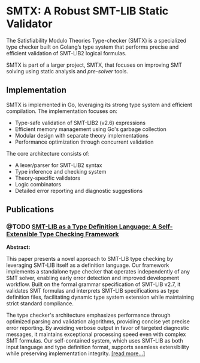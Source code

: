 # SMTX: A Robust SMT-LIB Static Validator

The Satisfiability Modulo Theories Type-checker (SMTX) is a specialized type checker built on Golang’s type system that performs precise and efficient validation of SMT-LIB2 logical formulas.

SMTX is part of a larger project, SMTX, that focuses on improving SMT solving using static analysis and _pre-solver_ tools.

## Implementation

SMTX is implemented in Go, leveraging its strong type system and efficient compilation. The implementation focuses on:

- Type-safe validation of SMT-LIB2 (v2.6) expressions
- Efficient memory management using Go's garbage collection
- Modular design with separate theory implementations
- Performance optimization through concurrent validation

The core architecture consists of:

- A lexer/parser for SMT-LIB2 syntax
- Type inference and checking system
- Theory-specific validators
- Logic combinators
- Detailed error reporting and diagnostic suggestions

## Publications

### @TODO [SMT-LIB as a Type Definition Language: A Self-Extensible Type Checking Framework](#)

**Abstract:**

This paper presents a novel approach to SMT-LIB type checking by leveraging SMT-LIB itself as a definition language. Our framework implements a standalone type checker that operates independently of any SMT solver, enabling early error detection and improved development workflow. Built on the formal grammar specification of SMT-LIB v2.7, it validates SMT formulas and interprets SMT-LIB specifications as type definition files, facilitating dynamic type system extension while maintaining strict standard compliance.

The type checker's architecture emphasizes performance through optimized parsing and validation algorithms, providing concise yet precise error reporting. By avoiding verbose output in favor of targeted diagnostic messages, it maintains exceptional processing speed even with complex SMT formulas. Our self-contained system, which uses SMT-LIB as both input language and type definition format, supports seamless extensibility while preserving implementation integrity. [[read more...]](#)
